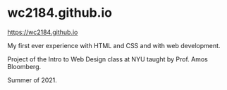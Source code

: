 # wc2184.github.io

https://wc2184.github.io

My first ever experience with HTML and CSS and with web development.

Project of the Intro to Web Design class at NYU taught by Prof. Amos Bloomberg.

Summer of 2021.
